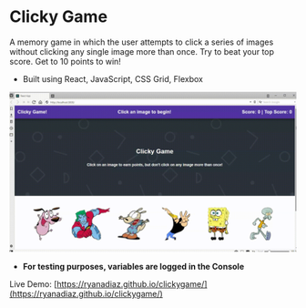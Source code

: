 # Clicky Game
A memory game in which the user attempts to click a series of images without clicking any single image more than once.  Try to beat your top score. Get to 10 points to win!

* Built using React, JavaScript, CSS Grid, Flexbox

![](https://github.com/ryanadiaz/clickygame/blob/master/clickygame.gif)

* **For testing purposes, variables are logged in the Console**

Live Demo: [https://ryanadiaz.github.io/clickygame/](https://ryanadiaz.github.io/clickygame/)
